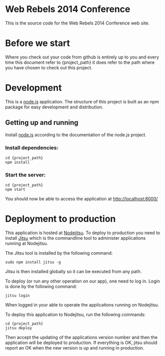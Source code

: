 # Web Rebels 2014 Conference

This is the source code for the Web Rebels 2014 Conference web site.



# Before we start

Where you check out your code from github is entirely up to you and every time 
this document refer to {project_path} it does refer to the path where you have 
chosen to check out this project.



# Development

This is a [node.js](http://nodejs.org/) application. The structure of this 
project is built as an npm package for easy development and distribution.


## Getting up and running

Install [node.js](http://nodejs.org/) according to the documentation of the 
node.js project.

### Install dependencies:

    cd {project_path}
    npm install

### Start the server:

    cd {project_path}
    npm start

You should now be able to access the application at 
[http://localhost:8000/](http://localhost:8000/)



# Deployment to production

This application is hosted at [Nodejitsu](https://www.nodejitsu.com/). To deploy 
to production you need to install [Jitsu](https://github.com/nodejitsu/jitsu) 
which is the commandline tool to administer applications running at Nodejitsu. 

The Jitsu tool is installed by the following command:

    sudo npm install jitsu -g

Jitsu is then installed globally so it can be executed from any path. 

To deploy (or run any other operation on our app), one need to log in. Login is 
done by the following command:

    jitsu login

When logged in your able to operate the applications running on Nodejitsu.

To deploy this application to Nodejitsu, run the following commands:

    cd {project_path}
    jitsu deploy

Then accept the updating of the applications version number and then the 
application will be deployed to production. If everything is OK, jitsu should 
report an OK when the new version is up and running in production.
